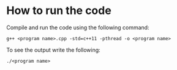 # How to run the code

Compile and run the code using the following command:

```shell
g++ <program name>.cpp -std=c++11 -pthread -o <program name>
```

To see the output write the following:

```shell
./<program name>
```
